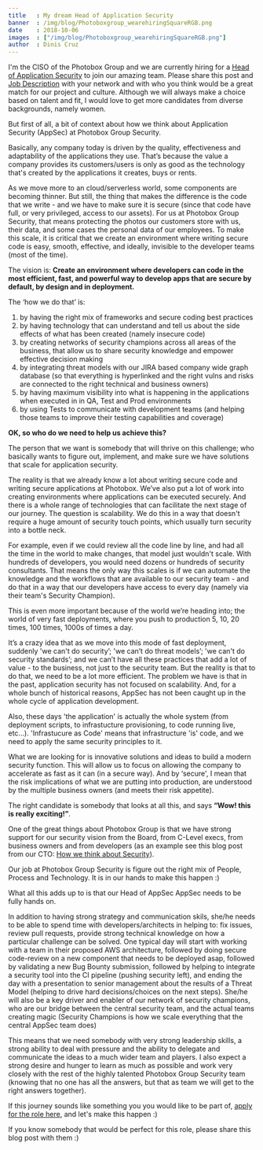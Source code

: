```yaml
---
title   : My dream Head of Application Security
banner  : /img/blog/Photoboxgroup_wearehiringSquareRGB.png
date    : 2018-10-06
images  : ["/img/blog/Photoboxgroup_wearehiringSquareRGB.png"]
author  : Dinis Cruz
---
```


I'm the CISO of the Photobox Group and we are currently hiring for a [Head of Application Security](https://pbx-group-security.com/roles/permanent/head-of-appsec/) to join our amazing team. Please share this post and [Job Description](https://pbx-group-security.com/roles/permanent/head-of-appsec/) with your network and with who you think would be a great match for our project and culture. Although we will always make a choice based on talent and fit, I would love to get more candidates from diverse backgrounds, namely women.

But first of all, a bit of context about how we think about Application Security (AppSec) at Photobox Group Security.

Basically, any company today is driven by the quality, effectiveness and adaptability of the applications they use. That’s because the value a company provides its customers/users is only as good as the technology that's created by the applications it creates, buys or rents.

As we move more to an cloud/serverless world, some components are becoming thinner. But still, the thing that makes the difference is the code that we write - and we have to make sure it is secure (since that code have full, or very privileged, access to our assets). For us at Photobox Group Security, that means protecting the photos our customers store with us, their data, and some cases the personal data of our employees. To make this scale, it is critical that we create an environment where writing secure code is easy, smooth, effective, and ideally, invisible to the developer teams (most of the time).

The vision is: **Create an environment where developers can code in the most efficient, fast, and powerful way to develop apps that are secure by default, by design and in deployment.**

The ‘how we do that’ is:

1. by having the right mix of frameworks and secure coding best practices
2. by having technology that can understand and tell us about the side effects of what has been created (namely insecure code)
3. by creating networks of security champions across all areas of the business, that allow us to share security knowledge and empower effective decision making
4. by integrating threat models with our JIRA based company wide graph database (so that everything is hyperlinked and the right vulns and risks are connected to the right
technical and business owners)
5. by having maximum visibility into what is happening in the applications when executed in in QA, Test and Prod environments
6. by using Tests to communicate with development teams (and helping those teams to improve their testing capabilities and coverage)

**OK, so who do we need to help us achieve this?**

The person that we want is somebody that will thrive on this challenge; who basically wants to figure out, implement, and make sure we have solutions that scale for application security.

The reality is that we already know a lot about writing secure code and writing secure applications at Photobox. We’ve also put a lot of work into creating environments where applications can be executed securely. And there is a whole range of technologies that can facilitate the next stage of our journey.
The question is scalability. We do this in a way that doesn't require a huge amount of security touch points, which usually turn security into a bottle neck.

For example, even if we could review all the code line by line, and had all the time in the world to make changes, that model just wouldn't scale. With hundreds of developers, you would need dozens or hundreds of security consultants. That means the only way this scales is if we can automate the knowledge and the workflows that are available to our security team - and do that in a way that our developers have access to every day (namely via their team's Security Champion).

This is even more important because of the world we’re heading into; the world of very fast deployments, where you push to production 5, 10, 20 times, 100 times, 1000s of times a day.

It’s a crazy idea that as we move into this mode of fast deployment, suddenly 'we can't do security’; 'we can’t do threat models’; 'we can't do security standards’; and we can’t have all these practices that add a lot of value - to the business, not just to the security team. But the reality is that to do that, we need to be a lot more efficient. The problem we have is that in the past, application security has not focused on scalability. And, for a whole bunch of historical reasons, AppSec has not been caught up in the whole cycle of application development.

Also, these days 'the application' is actually the whole system (from deployment scripts, to infrastucture provisioning, to code running live, etc...). 'Infrastucure as Code' means that infrastructure 'is' code, and we need to apply the same security principles to it.

What we are looking for is innovative solutions and ideas to build a modern security function. This will allow us to focus on allowing the company to accelerate as fast as it can (in a secure way). And by ‘secure', I mean that the risk implications of what we are putting into production, are understood by the multiple business owners (and meets their risk appetite).

The right candidate is somebody that looks at all this, and says **“Wow! this is really exciting!”**.

One of the great things about Photobox Group is that we have strong support for our security vision from the Board, from C-Level execs, from business owners and from developers (as an example see this blog post from our CTO: [How we think about Security](https://pbx-group-security.com/blog/2017/12/17/how-we-think-about-security/)).

Our job at Photobox Group Security is figure out the right mix of People, Process and Technology. It is in our hands to make this happen :)

What all this adds up to is that our Head of AppSec AppSec needs to be fully hands on.

In addition to having strong strategy and communication skils, she/he needs to be able to spend time with developers/architects in helping to: fix issues, review pull requests, provide strong technical knowledge on how a particular challenge can be solved. One typical day will start with working with a team in their proposed AWS architecture, followed by doing secure code-review on a new component that needs to be deployed asap, followed by validating a new Bug Bounty submission, followed by helping to integrate a security tool into the CI pipeline (pushing security left), and ending the day with a presentation to senior management about the results of a Threat Model (helping to drive hard decisions/choices on the next steps). She/he will also be a key driver and enabler of our network of security champions, who are our bridge between the central security team, and the actual teams creating magic (Security Champions is how we scale everything that the central AppSec team does)

This means that we need somebody with very strong leadership skills, a strong ability to deal with pressure and the ability to delegate and communicate the ideas to a much wider team and players. I also expect a strong desire and hunger to learn as much as possible and work very closely with the rest of the highly talented Photobox Group Security team (knowing that no one has all the answers, but that as team we will get to the right answers together).

If this journey sounds like something you you would like to be part of, [apply for the role here](https://photoboxgroup.workable.com/j/9CE859F699), and let's make this happen :)

If you know somebody that would be perfect for this role, please share this blog post with them :)


